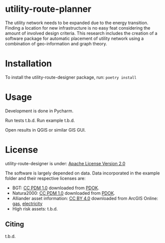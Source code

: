 # utility-route-planner
The utility network needs to be expanded due to the energy transition. Finding a location for new infrastructure is no easy feat considering the amount of involved design criteria. This research includes the creation of a software package for automatic placement of utility network using a combination of geo-information and graph theory.

# Installation
To install the utility-route-designer package, run:
```poetry install```

# Usage
Development is done in Pycharm.

Run tests t.b.d.
Run example t.b.d.

Open results in QGIS or similar GIS GUI.

# License
utility-route-designer is under: [Apache License Version 2.0](https://www.apache.org/licenses/LICENSE-2.0)

The software is largely depended on data. Data incorporated in the example folder and their respective licenses are:
- BGT: [CC PDM 1.0](https://creativecommons.org/publicdomain/mark/1.0/deed.en) downloaded from [PDOK](https://www.nationaalgeoregister.nl/geonetwork/srv/dut/catalog.search#/metadata/e01e63cd-6b3d-4c58-b34e-8d343a3c264b).
- Natura2000: [CC PDM 1.0](https://creativecommons.org/publicdomain/mark/1.0/deed.en) downloaded from [PDOK](https://nationaalgeoregister.nl/geonetwork/srv/dut/catalog.search#/metadata/1601e160-91e8-4091-9aca-10294f819d42).
- Alliander asset information: [CC BY 4.0](https://creativecommons.org/licenses/by/4.0/deed.en) downloaded from ArcGIS Online: [gas](https://alliander.maps.arcgis.com/home/item.html?id=29b06805ca2b4d31bf82ad15f14d2392), [electricity](https://alliander.maps.arcgis.com/home/item.html?id=11b7bcf1b78b4462b91db0dff234cf78)
- High risk assets: t.b.d.

Citing
-------
t.b.d.
